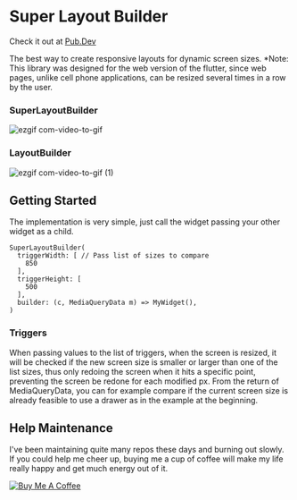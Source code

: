 # Super Layout Builder
Check it out at [Pub.Dev](https://pub.dev/packages/super_layout_builder)

The best way to create responsive layouts for dynamic screen sizes.
*Note: This library was designed for the web version of the flutter, since web pages, unlike cell phone applications, can be resized several times in a row by the user.

### SuperLayoutBuilder
![ezgif com-video-to-gif](https://user-images.githubusercontent.com/22732544/81522137-dd0b5c80-931f-11ea-9a5e-5f2d4067fb10.gif)

### LayoutBuilder
![ezgif com-video-to-gif (1)](https://user-images.githubusercontent.com/22732544/81522150-ec8aa580-931f-11ea-80b1-8210793f514f.gif)

## Getting Started
The implementation is very simple, just call the widget passing your other widget as a child.

    SuperLayoutBuilder(
      triggerWidth: [ // Pass list of sizes to compare
        850
      ],
      triggerHeight: [
        500
      ],
      builder: (c, MediaQueryData m) => MyWidget(),
    )

### Triggers
When passing values ​​to the list of triggers, when the screen is resized, it will be checked if the new screen size is smaller or larger than one of the list sizes, thus only redoing the screen when it hits a specific point, preventing the screen be redone for each modified px.
From the return of MediaQueryData, you can for example compare if the current screen size is already feasible to use a drawer as in the example at the beginning.

## Help Maintenance

I've been maintaining quite many repos these days and burning out slowly. If you could help me cheer up, buying me a cup of coffee will make my life really happy and get much energy out of it.

<a href="https://www.buymeacoffee.com/RtrHv1C" target="_blank"><img src="https://www.buymeacoffee.com/assets/img/custom_images/purple_img.png" alt="Buy Me A Coffee" style="height: auto !important;width: auto !important;" ></a>